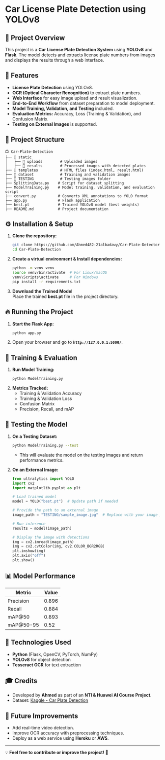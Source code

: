 # Car License Plate Detection using YOLOv8

## 🚀 Project Overview

This project is a **Car License Plate Detection System** using **YOLOv8** and **Flask**. The model detects and extracts license plate numbers from images and displays the results through a web interface.

## 📌 Features

- **License Plate Detection** using YOLOv8.
- **OCR (Optical Character Recognition)** to extract plate numbers.
- **Web Interface** for easy image upload and result visualization.
- **End-to-End Workflow** from dataset preparation to model deployment.
- **Model Training, Validation, and Testing** included.
- **Evaluation Metrics:** Accuracy, Loss (Training & Validation), and Confusion Matrix.
- **Testing on External Images** is supported.

## 💂️ Project Structure

```
📺 Car-Plate-Detection
├── 📁 static
│   ├── 📁 uploads        # Uploaded images
│   ├── 📁 results        # Processed images with detected plates
├── 📁 templates          # HTML files (index.html, result.html)
├── 📁 dataset            # Training and validation images
├── 📁 TESTING            # Testing images folder
├── SplittingData.py    # Script for dataset splitting
├── ModelTraining.py    # Model training, validation, and evaluation script
├── convert.py          # Converts XML annotations to YOLO format
├── app.py              # Flask application
├── best.pt             # Trained YOLOv8 model (best weights)
├── README.md           # Project documentation
```

## ⚙️ Installation & Setup

1. **Clone the repository:**
   ```bash
   git clone https://github.com/Ahmed482-21albadawy/Car-Plate-Detector.git
   cd Car-Plate-Detection
   ```
2. **Create a virtual environment & Install dependencies:**
   ```bash
   python -m venv venv
   source venv/bin/activate  # For Linux/macOS
   venv\Scripts\activate     # For Windows
   pip install -r requirements.txt
   ```
3. **Download the Trained Model**\
   Place the trained **best.pt** file in the project directory.

## 🔥 Running the Project

1. **Start the Flask App:**
   ```bash
   python app.py
   ```
2. Open your browser and go to **`http://127.0.0.1:5000/`**.

## 🧪 Training & Evaluation

1. **Run Model Training:**
   ```bash
   python ModelTraining.py
   ```
2. **Metrics Tracked:**
   - Training & Validation Accuracy
   - Training & Validation Loss
   - Confusion Matrix
   - Precision, Recall, and mAP

## 🧪 Testing the Model

1. **On a Testing Dataset:**
   ```bash
   python ModelTraining.py --test
   ```
   - This will evaluate the model on the testing images and return performance metrics.

2. **On an External Image:**
   ```python
   from ultralytics import YOLO
   import cv2
   import matplotlib.pyplot as plt
   
   # Load trained model
   model = YOLO("best.pt")  # Update path if needed
   
   # Provide the path to an external image
   image_path = "TESTING/sample_image.jpg"  # Replace with your image path
   
   # Run inference
   results = model(image_path)
   
   # Display the image with detections
   img = cv2.imread(image_path)
   img = cv2.cvtColor(img, cv2.COLOR_BGR2RGB)
   plt.imshow(img)
   plt.axis("off")
   plt.show()
   ```

## 📊 Model Performance

| Metric     | Value |
| ---------- | ----- |
| Precision  | 0.896 |
| Recall     | 0.884 |
| mAP@50    | 0.893 |
| mAP@50-95 | 0.52  |


## 🤖 Technologies Used

- **Python** (Flask, OpenCV, PyTorch, NumPy)
- **YOLOv8** for object detection
- **Tesseract OCR** for text extraction

## 🎓 Credits

- Developed by **Ahmed** as part of an **NTI & Huawei AI Course Project**.
- Dataset: [Kaggle - Car Plate Detection](https://www.kaggle.com/datasets/andrewmvd/car-plate-detection)

## 🏁 Future Improvements

- Add real-time video detection.
- Improve OCR accuracy with preprocessing techniques.
- Deploy as a web service using **Heroku** or **AWS**.

---

💡 **Feel free to contribute or improve the project!** 🚀

